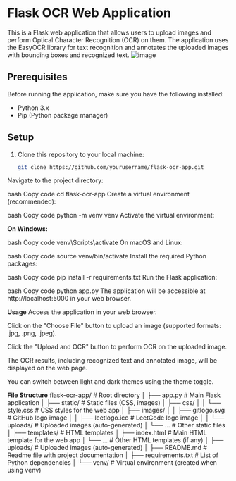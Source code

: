 # Flask OCR Web Application

This is a Flask web application that allows users to upload images and perform Optical Character Recognition (OCR) on them. The application uses the EasyOCR library for text recognition and annotates the uploaded images with bounding boxes and recognized text.
![image](https://github.com/himanshunanda22/OCR/assets/69206689/1378e216-a9e3-4c9d-9203-e59fc6f66168)

## Prerequisites

Before running the application, make sure you have the following installed:

- Python 3.x
- Pip (Python package manager)

## Setup

1. Clone this repository to your local machine:

   ```bash
   git clone https://github.com/yourusername/flask-ocr-app.git
Navigate to the project directory:

bash
Copy code
cd flask-ocr-app
Create a virtual environment (recommended):

bash
Copy code
python -m venv venv
Activate the virtual environment:

**On Windows:**

bash
Copy code
venv\Scripts\activate
On macOS and Linux:

bash
Copy code
source venv/bin/activate
Install the required Python packages:

bash
Copy code
pip install -r requirements.txt
Run the Flask application:

bash
Copy code
python app.py
The application will be accessible at http://localhost:5000 in your web browser.

**Usage**
Access the application in your web browser.

Click on the "Choose File" button to upload an image (supported formats: .jpg, .png, .jpeg).

Click the "Upload and OCR" button to perform OCR on the uploaded image.

The OCR results, including recognized text and annotated image, will be displayed on the web page.

You can switch between light and dark themes using the theme toggle.

**File Structure**
flask-ocr-app/                 # Root directory
│
├── app.py                     # Main Flask application
│
├── static/                    # Static files (CSS, images)
│   ├── css/
│   │   └── style.css          # CSS styles for the web app
│   ├── images/
│   │   ├── gitlogo.svg        # GitHub logo image
│   │   ├── leetlogo.ico       # LeetCode logo image
│   │   └── uploads/           # Uploaded images (auto-generated)
│   └── ...                    # Other static files
│
├── templates/                 # HTML templates
│   ├── index.html             # Main HTML template for the web app
│   └── ...                    # Other HTML templates (if any)
│
├── uploads/                   # Uploaded images (auto-generated)
│
├── README.md                  # Readme file with project documentation
│
├── requirements.txt           # List of Python dependencies
│
└── venv/                      # Virtual environment (created when using venv)


